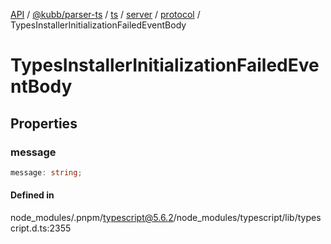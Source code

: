 [API](../../../../../../../../../packages.md) / [@kubb/parser-ts](../../../../../../../index.md) / [ts](../../../../../index.md) / [server](../../../index.md) / [protocol](../index.md) / TypesInstallerInitializationFailedEventBody

# TypesInstallerInitializationFailedEventBody

## Properties

### message

```ts
message: string;
```

#### Defined in

node\_modules/.pnpm/typescript@5.6.2/node\_modules/typescript/lib/typescript.d.ts:2355
